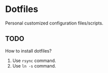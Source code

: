 # Dotfiles

Personal customized configuration files/scripts.

## TODO

How to install dotfiles?

1. Use `rsync` command.
2. Use `ln -s` command.
